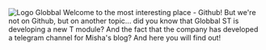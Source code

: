 <img src="https://i.postimg.cc/VLtCkvHT/fotor-20250305151925.png" alt="Logo Globbal">
Welcome to the most interesting place - Github! But we're not on Github, but on another topic... did you know that Globbal ST is developing a new T module? And the fact that the company has developed a telegram channel for Misha's blog? And here you will find out!
